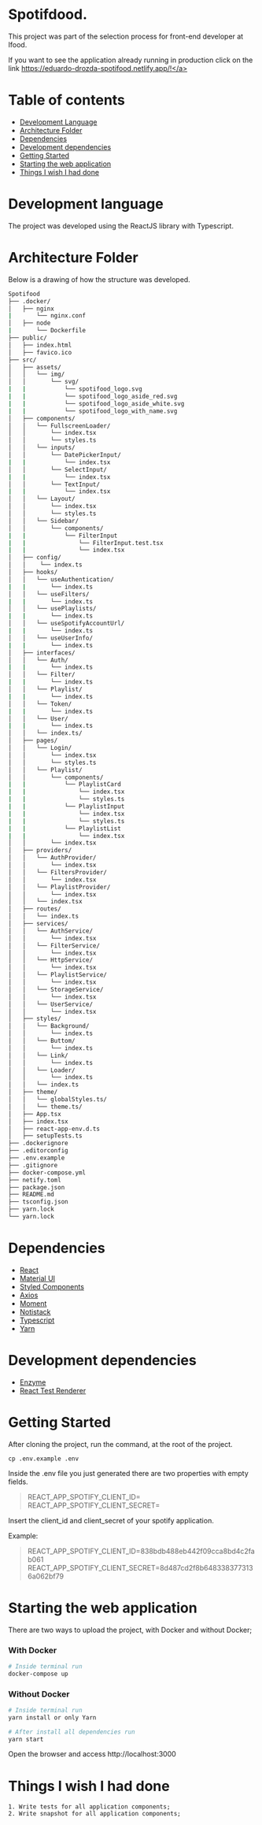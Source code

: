 # Spotifdood.

This project was part of the selection process for front-end developer at Ifood.

If you want to see the application already running in production click on the link
<a href="https://eduardo-drozda-spotifood.netlify.app/" target="_blank">https://eduardo-drozda-spotifood.netlify.app/!</a>

# Table of contents

- [Development Language](#development-language)
- [Architecture Folder](#architecture-folder)
- [Dependencies](#dependencies)
- [Development dependencies](#development-dependencies)
- [Getting Started](#getting-Started)
- [Starting the web application](#starting-the-web-application)
- [Things I wish I had done](#things-i-wish-i-had-done)

# Development language

The project was developed using the ReactJS library with Typescript.

# Architecture Folder

Below is a drawing of how the structure was developed.

```bash
Spotifood
├── .docker/
│   ├── nginx
|       └── nginx.conf
│   ├── node
|       └── Dockerfile
├── public/
│   ├── index.html
│   ├── favico.ico
├── src/
│   ├── assets/
│   │   └── img/
│   │       └── svg/
|   |           └── spotifood_logo.svg
|   |           └── spotifood_logo_aside_red.svg
|   |           └── spotifood_logo_aside_white.svg
|   |           └── spotifood_logo_with_name.svg
│   ├── components/
│   │   └── FullscreenLoader/
│   │       └── index.tsx
│   │       └── styles.ts
│   │   └── inputs/
│   │       └── DatePickerInput/
|   |           └── index.tsx
│   │       └── SelectInput/
|   |           └── index.tsx
│   │       └── TextInput/
|   |           └── index.tsx
│   │   └── Layout/
│   │       └── index.tsx
│   │       └── styles.ts
│   │   └── Sidebar/
│   │       └── components/
|   |           └── FilterInput
|   |               └── FilterInput.test.tsx
|   |               └── index.tsx
│   ├── config/
│   │    └── index.ts
│   ├── hooks/
│   │   └── useAuthentication/
|   |       └── index.ts
│   │   └── useFilters/
|   |       └── index.ts
│   │   └── usePlaylists/
|   |       └── index.ts
│   │   └── useSpotifyAccountUrl/
|   |       └── index.ts
│   │   └── useUserInfo/
|   |       └── index.ts
│   ├── interfaces/
│   │   └── Auth/
|   |       └── index.ts
│   │   └── Filter/
|   |       └── index.ts
│   │   └── Playlist/
|   |       └── index.ts
│   │   └── Token/
|   |       └── index.ts
│   │   └── User/
|   |       └── index.ts
│   │   └── index.ts/
│   ├── pages/
│   │   └── Login/
│   │       └── index.tsx
│   │       └── styles.ts
│   │   └── Playlist/
│   │       └── components/
|   |           └── PlaylistCard
|   |               └── index.tsx
|   |               └── styles.ts
|   |           └── PlaylistInput
|   |               └── index.tsx
|   |               └── styles.ts
|   |           └── PlaylistList
|   |               └── index.tsx
│   │       └── index.tsx
│   ├── providers/
│   │   └── AuthProvider/
│   │       └── index.tsx
│   │   └── FiltersProvider/
│   │       └── index.tsx
│   │   └── PlaylistProvider/
│   │       └── index.tsx
│   │   └── index.tsx
│   ├── routes/
│   │   └── index.ts
│   ├── services/
│   │   └── AuthService/
│   │       └── index.tsx
│   │   └── FilterService/
│   │       └── index.tsx
│   │   └── HttpService/
│   │       └── index.tsx
│   │   └── PlaylistService/
│   │       └── index.tsx
│   │   └── StorageService/
│   │       └── index.tsx
│   │   └── UserService/
│   │       └── index.tsx
│   ├── styles/
│   │   └── Background/
│   │       └── index.ts
│   │   └── Buttom/
│   │       └── index.ts
│   │   └── Link/
│   │       └── index.ts
│   │   └── Loader/
│   │       └── index.ts
│   │   └── index.ts
│   ├── theme/
│   │   └── globalStyles.ts/
│   │   └── theme.ts/
│   ├── App.tsx
│   ├── index.tsx
│   ├── react-app-env.d.ts
│   ├── setupTests.ts
├── .dockerignore
├── .editorconfig
├── .env.example
├── .gitignore
├── docker-compose.yml
├── netify.toml
├── package.json
├── README.md
├── tsconfig.json
├── yarn.lock
└── yarn.lock
```

# Dependencies

- [React](https://pt-br.reactjs.org/docs/create-a-new-react-app.html)
- [Material UI](https://material-ui.com/pt/)
- [Styled Components](https://github.com/styled-components/styled-components)
- [Axios](https://github.com/axios/axios)
- [Moment](https://momentjs.com/)
- [Notistack](https://iamhosseindhv.com/notistack)
- [Typescript](https://www.typescriptlang.org/)
- [Yarn](https://yarnpkg.com/)

# Development dependencies

- [Enzyme](https://github.com/enzymejs/enzyme)
- [React Test Renderer](https://pt-br.reactjs.org/docs/test-renderer.html)

# Getting Started

After cloning the project, run the command, at the root of the project.

```console
cp .env.example .env
```

Inside the .env file you just generated there are two properties with empty fields.

> REACT_APP_SPOTIFY_CLIENT_ID=
  REACT_APP_SPOTIFY_CLIENT_SECRET=

Insert the client_id and client_secret of your spotify application.

Example:

> REACT_APP_SPOTIFY_CLIENT_ID=838bdb488eb442f09cca8bd4c2fab061
  REACT_APP_SPOTIFY_CLIENT_SECRET=8d487cd2f8b6483383773136a062bf79

# Starting the web application

There are two ways to upload the project, with Docker and without Docker;

### With Docker

```bash
# Inside terminal run
docker-compose up

```

### Without Docker

```bash
# Inside terminal run
yarn install or only Yarn

# After install all dependencies run
yarn start
```

Open the browser and access http://localhost:3000

# Things I wish I had done

    1. Write tests for all application components;
    2. Write snapshot for all application components;
